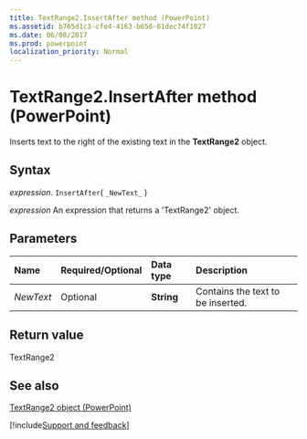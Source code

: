 ```yaml
---
title: TextRange2.InsertAfter method (PowerPoint)
ms.assetid: b765d1c3-cfe4-4163-b656-61dec74f1027
ms.date: 06/08/2017
ms.prod: powerpoint
localization_priority: Normal
---
```



# TextRange2.InsertAfter method (PowerPoint)

Inserts text to the right of the existing text in the  **TextRange2** object.


## Syntax

_expression_. `InsertAfter`( `_NewText_` )

 _expression_ An expression that returns a 'TextRange2' object.


## Parameters



|Name|Required/Optional|Data type|Description|
|:-----|:-----|:-----|:-----|
| _NewText_|Optional|**String**|Contains the text to be inserted.|

## Return value

TextRange2


## See also


[TextRange2 object (PowerPoint)](PowerPoint.textrange2.md)

[!include[Support and feedback](~/includes/feedback-boilerplate.md)]